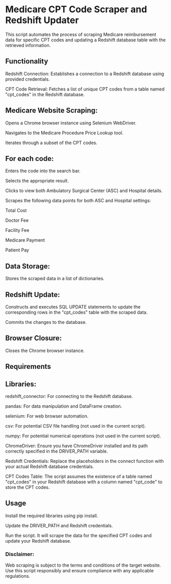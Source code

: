 # Medicare CPT Code Scraper and Redshift Updater
This script automates the process of scraping Medicare reimbursement data for specific CPT codes and updating a Redshift database table with the retrieved information.

## Functionality

Redshift Connection: Establishes a connection to a Redshift database using provided credentials.

CPT Code Retrieval: Fetches a list of unique CPT codes from a table named "cpt_codes" in the Redshift database.

## Medicare Website Scraping:

Opens a Chrome browser instance using Selenium WebDriver.

Navigates to the Medicare Procedure Price Lookup tool.

Iterates through a subset of the CPT codes.

## For each code:

Enters the code into the search bar.

Selects the appropriate result.

Clicks to view both Ambulatory Surgical Center (ASC) and Hospital details.

Scrapes the following data points for both ASC and Hospital settings:

Total Cost

Doctor Fee

Facility Fee

Medicare Payment

Patient Pay

## Data Storage: 

Stores the scraped data in a list of dictionaries.

## Redshift Update:

Constructs and executes SQL UPDATE statements to update the corresponding rows in the "cpt_codes" table with the scraped data.

Commits the changes to the database.

## Browser Closure: 

Closes the Chrome browser instance.

## Requirements

## Libraries:

redshift_connector: For connecting to the Redshift database.

pandas: For data manipulation and DataFrame creation.

selenium: For web browser automation.

csv: For potential CSV file handling (not used in the current script).

numpy: For potential numerical operations (not used in the current script).

ChromeDriver: Ensure you have ChromeDriver installed and its path correctly specified in the DRIVER_PATH variable.

Redshift Credentials: Replace the placeholders in the connect function with your actual Redshift database credentials.

CPT Codes Table: The script assumes the existence of a table named "cpt_codes" in your Redshift database with a column named "cpt_code" to store the CPT codes.

## Usage

Install the required libraries using pip install.

Update the DRIVER_PATH and Redshift credentials.

Run the script. It will scrape the data for the specified CPT codes and update your Redshift database.

### Disclaimer:

Web scraping is subject to the terms and conditions of the target website. Use this script responsibly and ensure compliance with any applicable regulations.
